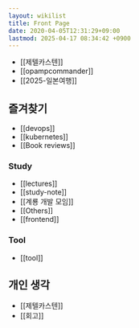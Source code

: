 ```yaml
---
layout: wikilist
title: Front Page
date: 2020-04-05T12:31:29+09:00
lastmod: 2025-04-17 08:34:42 +0900
---
```

- [[제텔카스텐]]
- [[opampcommander]]
- [[2025-일본여행]]
## 즐겨찾기
- [[devops]]
- [[kubernetes]]
- [[Book reviews]]

### Study
- [[lectures]]
- [[study-note]]
- [[계룡 개발 모임]]
- [[Others]]
- [[frontend]]

### Tool
- [[tool]]

## 개인 생각
- [[제텔카스텐]]
- [[회고]]
